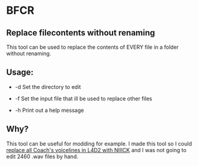 # BFCR
## Replace filecontents without renaming

This tool can be used to replace the contents of EVERY file in a folder without renaming.

## Usage:
  - -d  Set the directory to edit
  
  - -f  Set the input file that ill be used to replace other files
  
  - -h  Print out a help message
  

## Why?

This tool can be useful for modding for example. I made this tool so I could [replace all Coach's voicelines in L4D2 with NIIICK](https://steamcommunity.com/sharedfiles/filedetails/?id=2914699977) and I was not going to edit 2460 .wav files by hand.
